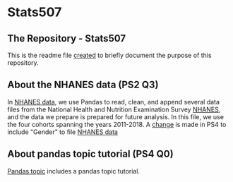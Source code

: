 # Stats507
## The Repository - Stats507
This is the readme file [created](https://github.com/enopx/Stats507/commit/774632bb364ebbc0fa27ffd6b54936df257b95d8) to briefly document the purpose of this repository.

## About the NHANES data (PS2 Q3)
In [NHANES data](./PS2_Question3.ipynb), we use Pandas to read, clean, and append several data files from the National Health and Nutrition Examination Survey [NHANES](https://www.cdc.gov/nchs/nhanes/index.htm), and the data we prepare is prepared for future analysis. In this file, we use the four cohorts spanning the years 2011-2018.
A [change](https://github.com/enopx/Stats507/commit/aec8524951fa13962057ae8b3019cd61e7c5cc77#diff-a1d643c4f5f8c44f8cb9cc2b9336944e3e037c4f71f2a1dd7337f3b405e18016) is made in PS4 to include "Gender" to file [NHANES data](./PS2_Question3.ipynb)


## About pandas topic tutorial (PS4 Q0)
[Pandas topic](./pandas_notes/pd_topic_pxchen.py) includes a pandas topic tutorial.

